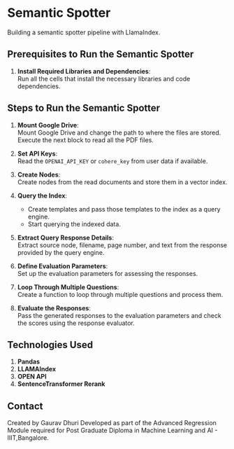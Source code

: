 # Semantic Spotter

Building a semantic spotter pipeline with LlamaIndex.

## Prerequisites to Run the Semantic Spotter

1. **Install Required Libraries and Dependencies**:  
   Run all the cells that install the necessary libraries and code dependencies.

## Steps to Run the Semantic Spotter

1. **Mount Google Drive**:  
   Mount Google Drive and change the path to where the files are stored. Execute the next block to read all the PDF files.

2. **Set API Keys**:  
   Read the `OPENAI_API_KEY` or `cohere_key` from user data if available.

3. **Create Nodes**:  
   Create nodes from the read documents and store them in a vector index.

4. **Query the Index**:  
   - Create templates and pass those templates to the index as a query engine.
   - Start querying the indexed data.

5. **Extract Query Response Details**:  
   Extract source node, filename, page number, and text from the response provided by the query engine.

6. **Define Evaluation Parameters**:  
   Set up the evaluation parameters for assessing the responses.

7. **Loop Through Multiple Questions**:  
   Create a function to loop through multiple questions and process them.

8. **Evaluate the Responses**:  
   Pass the generated responses to the evaluation parameters and check the scores using the response evaluator.
   
## Technologies Used
1. **Pandas**
2. **LLAMAIndex**
3. **OPEN API**
4. **SentenceTransformer Rerank**

## Contact
Created by Gaurav Dhuri
Developed as part of the Advanced Regression Module required for Post Graduate Diploma in Machine Learning and AI - IIIT,Bangalore.
